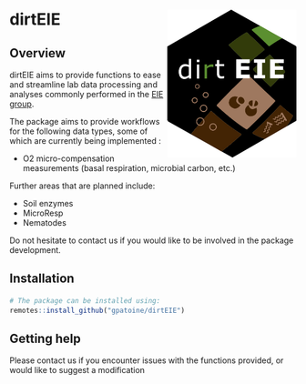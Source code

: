 
<!-- README.md is generated from README.Rmd. Please edit that file -->

# dirtEIE <img src="man/figures/logo.png" align="right" height="260" /></a>

## Overview

dirtEIE aims to provide functions to ease and streamline lab data
processing and analyses commonly performed in the [EIE
group](https://www.idiv.de/en/groups-and-people/core-groups/experimental-interaction-ecology.html).

The package aims to provide workflows for the following data types, some
of which are currently being implemented :

- O2 micro-compensation measurements (basal respiration, microbial
  carbon, etc.)

Further areas that are planned include:

- Soil enzymes
- MicroResp
- Nematodes

Do not hesitate to contact us if you would like to be involved in the
package development.

## Installation

``` r
# The package can be installed using:
remotes::install_github("gpatoine/dirtEIE")
```

## Getting help

Please contact us if you encounter issues with the functions provided,
or would like to suggest a modification

